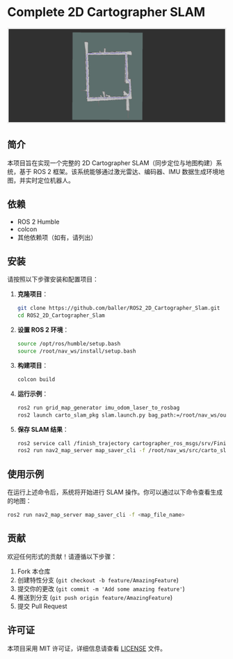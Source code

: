 # Complete 2D Cartographer SLAM

![Cartographer SLAM](./imgs/slam_output.png)

## 简介

本项目旨在实现一个完整的 2D Cartographer SLAM（同步定位与地图构建）系统，基于 ROS 2 框架。该系统能够通过激光雷达、编码器、IMU 数据生成环境地图，并实时定位机器人。


## 依赖

- ROS 2 Humble
- colcon
- 其他依赖项（如有，请列出）

## 安装

请按照以下步骤安装和配置项目：

1. **克隆项目**：
   ```bash
   git clone https://github.com/baller/ROS2_2D_Cartographer_Slam.git
   cd ROS2_2D_Cartographer_Slam
   ```

2. **设置 ROS 2 环境**：
   ```bash
   source /opt/ros/humble/setup.bash
   source /root/nav_ws/install/setup.bash
   ```

3. **构建项目**：
   ```bash
   colcon build
   ```

4. **运行示例**：
   ```bash
   ros2 run grid_map_generator imu_odom_laser_to_rosbag
   ros2 launch carto_slam_pkg slam.launch.py bag_path:=/root/nav_ws/output/fusion_robot_data.db3
   ```

5. **保存 SLAM 结果**：
   ```bash
   ros2 service call /finish_trajectory cartographer_ros_msgs/srv/FinishTrajectory "{trajectory_id: 0}"
   ros2 run nav2_map_server map_saver_cli -f /root/nav_ws/src/carto_slam_pkg/maps/nav2_map
   ```

## 使用示例

在运行上述命令后，系统将开始进行 SLAM 操作。你可以通过以下命令查看生成的地图：

```bash
ros2 run nav2_map_server map_saver_cli -f <map_file_name>
```

## 贡献

欢迎任何形式的贡献！请遵循以下步骤：

1. Fork 本仓库
2. 创建特性分支 (`git checkout -b feature/AmazingFeature`)
3. 提交你的更改 (`git commit -m 'Add some amazing feature'`)
4. 推送到分支 (`git push origin feature/AmazingFeature`)
5. 提交 Pull Request

## 许可证

本项目采用 MIT 许可证，详细信息请查看 [LICENSE](LICENSE) 文件。

